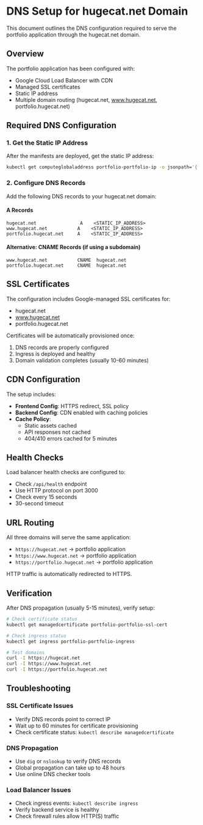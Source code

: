 # DNS Setup for hugecat.net Domain

This document outlines the DNS configuration required to serve the portfolio application through the hugecat.net domain.

## Overview

The portfolio application has been configured with:
- Google Cloud Load Balancer with CDN
- Managed SSL certificates
- Static IP address
- Multiple domain routing (hugecat.net, www.hugecat.net, portfolio.hugecat.net)

## Required DNS Configuration

### 1. Get the Static IP Address

After the manifests are deployed, get the static IP address:

```bash
kubectl get computeglobaladdress portfolio-portfolio-ip -o jsonpath='{.status.address}'
```

### 2. Configure DNS Records

Add the following DNS records to your hugecat.net domain:

#### A Records
```
hugecat.net                A    <STATIC_IP_ADDRESS>
www.hugecat.net           A    <STATIC_IP_ADDRESS>  
portfolio.hugecat.net     A    <STATIC_IP_ADDRESS>
```

#### Alternative: CNAME Records (if using a subdomain)
```
www.hugecat.net           CNAME  hugecat.net
portfolio.hugecat.net     CNAME  hugecat.net
```

## SSL Certificates

The configuration includes Google-managed SSL certificates for:
- hugecat.net
- www.hugecat.net
- portfolio.hugecat.net

Certificates will be automatically provisioned once:
1. DNS records are properly configured
2. Ingress is deployed and healthy
3. Domain validation completes (usually 10-60 minutes)

## CDN Configuration

The setup includes:
- **Frontend Config**: HTTPS redirect, SSL policy
- **Backend Config**: CDN enabled with caching policies
- **Cache Policy**: 
  - Static assets cached
  - API responses not cached
  - 404/410 errors cached for 5 minutes

## Health Checks

Load balancer health checks are configured to:
- Check `/api/health` endpoint
- Use HTTP protocol on port 3000
- Check every 15 seconds
- 30-second timeout

## URL Routing

All three domains will serve the same application:
- `https://hugecat.net` → portfolio application
- `https://www.hugecat.net` → portfolio application  
- `https://portfolio.hugecat.net` → portfolio application

HTTP traffic is automatically redirected to HTTPS.

## Verification

After DNS propagation (usually 5-15 minutes), verify setup:

```bash
# Check certificate status
kubectl get managedcertificate portfolio-portfolio-ssl-cert

# Check ingress status
kubectl get ingress portfolio-portfolio-ingress

# Test domains
curl -I https://hugecat.net
curl -I https://www.hugecat.net
curl -I https://portfolio.hugecat.net
```

## Troubleshooting

### SSL Certificate Issues
- Verify DNS records point to correct IP
- Wait up to 60 minutes for certificate provisioning
- Check certificate status: `kubectl describe managedcertificate`

### DNS Propagation
- Use `dig` or `nslookup` to verify DNS records
- Global propagation can take up to 48 hours
- Use online DNS checker tools

### Load Balancer Issues
- Check ingress events: `kubectl describe ingress`
- Verify backend service is healthy
- Check firewall rules allow HTTP(S) traffic
